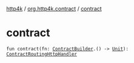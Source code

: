 [http4k](../index.md) / [org.http4k.contract](index.md) / [contract](./contract.md)

# contract

`fun contract(fn: `[`ContractBuilder`](-contract-builder/index.md)`.() -> `[`Unit`](https://kotlinlang.org/api/latest/jvm/stdlib/kotlin/-unit/index.html)`): `[`ContractRoutingHttpHandler`](-contract-routing-http-handler/index.md)